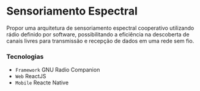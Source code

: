 # Sensoriamento Espectral

Propor uma arquitetura de sensoriamento espectral cooperativo utilizando rádio definido por software, possibilitando a eficiência na descoberta de canais livres para transmissão e recepção de dados em uma rede sem fio.


### Tecnologias
- `Framework`  GNU Radio Companion
- `Web` ReactJS
- `Mobile` Reacte Native
